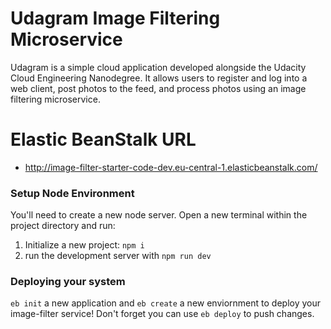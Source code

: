 # Udagram Image Filtering Microservice

Udagram is a simple cloud application developed alongside the Udacity Cloud Engineering Nanodegree. It allows users to register and log into a web client, post photos to the feed, and process photos using an image filtering microservice.

# Elastic BeanStalk URL
- http://image-filter-starter-code-dev.eu-central-1.elasticbeanstalk.com/


### Setup Node Environment

You'll need to create a new node server. Open a new terminal within the project directory and run:

1. Initialize a new project: `npm i`
2. run the development server with `npm run dev`


### Deploying your system

`eb init` a new application and `eb create` a new enviornment to deploy your image-filter service! Don't forget you can use `eb deploy` to push changes.

